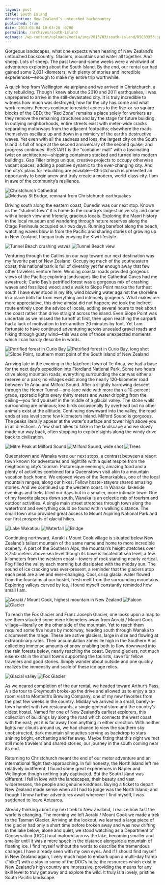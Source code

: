 ```yaml
---
layout: post
title: South Island
description: New Zealand’s untouched backcountry
published: true
date: 2013-03-04 10:03:20 -0700
permalink: /archives/south-island
ogimage: /wp-content/uploads/media/img/2013/03/south-island/DSC03353.jpg
---
```

Gorgeous landscapes, what one expects when hearing of New Zealand’s untouched backcountry. Glaciers, mountains and water all together. And sheep. Lots of sheep. The past two-and-some weeks were a whirlwind of adventures exploring about the South Island. By the end, our rental car had gained some 2,821 kilometers, with plenty of stories and incredible experiences—enough to make my entire trip worthwhile.

A quick hop from Wellington via airplane and we arrived in Christchurch, a city rebuilding. Though I knew about the 2010 and 2011 earthquakes, I was unprepared to arrive in the still-devastated city. It is truly incredible to witness how much was destroyed, how far the city has come and what work remains. Fences continue to restrict access to the five-or-so square blocks of the CBD; the “Red Zone” remains a place solely for workers as they remove the remaining structures and lay the stage for future building. In outlying neighborhoods, entire streets exist with meter-wide cracks separating motorways from the adjacent footpaths; elsewhere the roads themselves oscillate up and down in a mimicry of the earth’s destructive waves. Yet even with all the sadness and loss, the largest city on the South Island is full of hope at the second anniversary of the second quake; and progress continues. Re:START is the “container mall” with a fascinating twist on architecture—shipping containers stacked and turned into modern buildings. Gap Filler brings unique, creative projects to occupy otherwise vacant spaces, adding a positive dynamic to the ever-changing city. And the city’s plans for rebuilding are enviable—Christchurch is presented an opportunity to begin anew and truly create a modern, world-class city. I am in awe of the community’s resilience.

![Christchurch Cathedral][1]
![Medway St Bridge, remnant from Christchurch earthquakes][2]

Driving south along the eastern coast, Dunedin was our next stop. Known as the “student town” it is home to the country’s largest university and came with a beach view and friendly, gracious locals. Exploring the Maori history in the local museum and wandering through nature reserves along the Otago Peninsula occupied our two days. Running barefoot along the beach, watching waves blow in from the Pacific and sharing stories of growing up in New Zealand, I began truly envying the Kiwi lifestyle.

![Tunnel Beach crashing waves][3]
![Tunnel Beach view][4]

Venturing through the Catlins on our way toward our next destination was my favorite part of New Zealand. Occupying much of the southeastern coast, this national park is full of diversity yet far enough away that few other travelers venture here. Winding coastal roads provided gorgeous views of the Pacific; exploring landscapes like the Cathedral Caves had me awestruck; Curio Bay’s petrified forest was a gorgeous mix of crashing waves and fossilized wood; and a walk to Slope Point marks the furthest south I have ever stood in my life, wind blowing water against the shoreline in a place both far from everything and intensely gorgeous. What makes me more appreciative, this drive almost did not happen; we took the indirect route entirely upon the advice of locals, adding several hours to trek about the coast rather than drive straight across the island. Even Slope Point was uncertain as we missed the turnoff at first, then upon reaching the carpark had a lack of motivation to trek another 20 minutes by foot. Yet I am fortunate to have continued adventuring across unsealed gravel roads and hiking through gusty wind—this was one of those unexpected moments which I can hardly describe in words.

![Petrified forest in Curio Bay][5]
![Petrified forest in Curio Bay, long shot][6]
![Slope Point, southern most point of the South Island of New Zealand][7]

Arriving late in the evening in the lakefront town of Te Anau, we had a base for the next day’s expedition into Fiordland National Park. Some two hours drive along mountain roads, everything surrounding the car was either a reserve or a park; no villages exist along the nearly 120-kilometer road between Te Anau and Milford Sound. After a slightly harrowing descent through the Homer Tunnel—one-lane wide with more than a 10-percent grade, sporadic lights every thirty meters and water dripping from the ceiling—you find yourself in the middle of a glacial valley. The stone walls surrounding are ominous; kea birds occasionally fly overhead but no other animals exist at the altitude. Continuing downward into the valley, the road ends at sea level some few kilometers inland. Milford Sound is gorgeous. The peaks literally appear at the water’s surface and tower high above you in all directions. A few short hikes to take in the landscape and we slowly made our way back, often stopping to explore sights along the windy drive back to civilization.


![Mitre Peak at Milford Sound][8]
![Milford Sound, wide shot][9]
![Trees][10]

Queenstown and Wanaka were our next stops, a contrast between a resort town known for adventures and nightlife with a quiet respite from the neighboring city’s tourism. Picturesque evenings, amazing food and a plenty of activities combined for a Queenstown visit akin to a mountain vacation back home. We enjoyed views of the Remarkables, one of the local mountain ranges, along our hikes. Fellow hostel-stayers shared amusing stories. And we continued up the western coast. In Wanaka, lakeside evenings and treks filled our days but in a smaller, more intimate town. One of my favorite places down south, Wanaka is an eclectic mix of tourism and outdoor activities. A single main street stretches through town along the waterfront and everything could be found within walking distance. The small town also provided great access to Mount Aspiring National Park and our first prospects of glacial hikes.


![Lake Wakatipu][11]
![Waterfall][12]
![Bridge][13]

Continuing northward, Aoraki / Mount Cook village is situated below New Zealand’s tallest mountain of the same name and home to more incredible scenery. A part of the Southern Alps, the mountain’s height stretches over 3,750 meters above sea level though its base is located at sea level, a few kilometers from the western coast—towers of rock standing nearly vertical. Fog filled the valley each morning but dissipated with the midday sun. The sound of ice cracking was ever-present, a reminder that the glaciers atop each peak are alive and ever-changing. Cool, crisp glacial water flowed from the fountains at our hostel, fresh melt from the surrounding mountains. Exploring valleys carved by ice, I found myself constantly reminded how small I am.


![Aoraki / Mount Cook, highest mountain in New Zealand][14]
![Falcon][15]
![Glacier][16]

To reach the Fox Glacier and Franz Joseph Glacier, one looks upon a map to see them situated some mere kilometers away from Aoraki / Mount Cook village—literally on the other side of the mountain. Yet to reach them required some five hours by motorway, heading south through Wanaka to circumvent the range. These are active glaciers, large in size and flowing at extraordinary rates. Their accumulation zones lie high in the Southern Alps collecting immense amounts of snow enabling both to flow downward into the rain forests below, nearly reaching the coast. Beyond glaciers, not much else exists in the small towns supporting the tourists, save for fellow travelers and good stories. Simply wander about outside and one quickly realizes the immensity and scale of these ice age relics.


![Glacial valley][17]
![Fox Glacier][18]

As we neared completion of the our rental, we headed toward Arthur’s Pass. A side tour to Greymouth broke-up the drive and allowed us to enjoy a tap room visit to Monteith’s Brewing Company, one of my new favorites from the past few weeks in the country. Midday we arrived in a small, barely-a-town hamlet with two restaurants, a single general store and the country’s oldest hostel. Named for one of New Zealand’s earliest explorers, this collection of buildings lay along the road which connects the west coast with the east; yet it is far away from anything in either direction. With neither lights nor clouds around us, we had chance to view the southern sky unobstructed, dark mountain silhouettes serving as backdrop to stars shining bright, enchanting and far away. Maybe fitting that this night we met still more travelers and shared stories, our journey in the south coming near its end.

Returning to Christchurch meant the end of our motor adventure and an international flight fast-approaching. In full honesty, the North Island left me relatively indifferent; I found some great experiences in Napier and Wellington though nothing truly captivated. But the South Island was different. I fell in love with the landscapes, their beauty and vast wildernesses, the people and genuine kindness. Buying a ticket to depart New Zealand made sense when all I had to judge was the North Island; and though I know further adventures await wherever I find myself, I was saddened to leave Aotearoa.

Already thinking about my next trek to New Zealand, I realize how fast the world is changing. The morning we left Aoraki / Mount Cook we made a trek to the Tasman Glacier. Arriving at the lookout, we learned a large piece of the glacier had only a short time before broken away and was now drifting in the lake below; alone and quiet, we stood watching as a Department of Conservation (DOC) boat motored across the lake, becoming smaller and smaller until it was a mere speck in the distance alongside a mountain of floating ice. I find myself without the words to describe the tremendous changes I have already seen with my own eyes. And if I should find myself in New Zealand again, I very much hope to embark upon a multi-day tramp (“hike”) with a stay in some of the DOC’s huts; the resources which exist in New Zealand’s high country are impressive, providing the means for any skill level to truly get away and explore the wild. It truly is a lovely, pristine South Pacific landscape.

 [1]: /wp-content/uploads/media/img/2013/03/south-island/DSC03208.jpg
 [2]: /wp-content/uploads/media/img/2013/03/south-island/DSC03217.jpg
 [3]: /wp-content/uploads/media/img/2013/03/south-island/DSC03260.jpg
 [4]: /wp-content/uploads/media/img/2013/03/south-island/DSC03263.jpg
 [5]: /wp-content/uploads/media/img/2013/03/south-island/DSC03344.jpg
 [6]: /wp-content/uploads/media/img/2013/03/south-island/DSC03348.jpg
 [7]: /wp-content/uploads/media/img/2013/03/south-island/DSC03353.jpg
 [8]: /wp-content/uploads/media/img/2013/03/south-island/DSC03372.jpg
 [9]: /wp-content/uploads/media/img/2013/03/south-island/DSC03386.jpg
 [10]: /wp-content/uploads/media/img/2013/03/south-island/DSC03426.jpg
 [11]: /wp-content/uploads/media/img/2013/03/south-island/DSC03464.jpg
 [12]: /wp-content/uploads/media/img/2013/03/south-island/DSC03480.jpg
 [13]: /wp-content/uploads/media/img/2013/03/south-island/DSC03494.jpg
 [14]: /wp-content/uploads/media/img/2013/03/south-island/DSC03510.jpg
 [15]: /wp-content/uploads/media/img/2013/03/south-island/DSC03523.jpg
 [16]: /wp-content/uploads/media/img/2013/03/south-island/DSC03525.jpg
 [17]: /wp-content/uploads/media/img/2013/03/south-island/DSC03544.jpg
 [18]: /wp-content/uploads/media/img/2013/03/south-island/DSC03549.jpg

